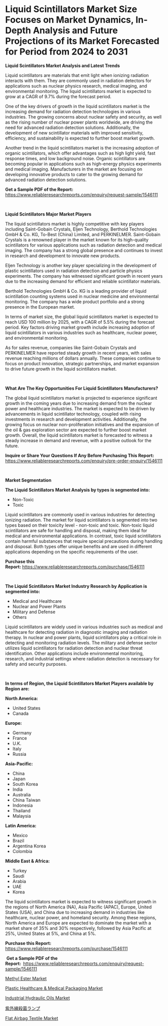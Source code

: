<p><h1>Liquid Scintillators Market Size Focuses on Market Dynamics, In-Depth Analysis and Future Projections of its Market Forecasted for Period from 2024 to 2031</h1></p><p><strong>Liquid Scintillators Market Analysis and Latest Trends</strong></p>
<p><p>Liquid scintillators are materials that emit light when ionizing radiation interacts with them. They are commonly used in radiation detectors for applications such as nuclear physics research, medical imaging, and environmental monitoring. The liquid scintillators market is expected to grow at a CAGR of 9.7% during the forecast period.</p><p>One of the key drivers of growth in the liquid scintillators market is the increasing demand for radiation detection technologies in various industries. The growing concerns about nuclear safety and security, as well as the rising number of nuclear power plants worldwide, are driving the need for advanced radiation detection solutions. Additionally, the development of new scintillator materials with improved sensitivity, efficiency, and sustainability is expected to further boost market growth.</p><p>Another trend in the liquid scintillators market is the increasing adoption of organic scintillators, which offer advantages such as high light yield, fast response times, and low background noise. Organic scintillators are becoming popular in applications such as high-energy physics experiments and medical imaging. Manufacturers in the market are focusing on developing innovative products to cater to the growing demand for advanced radiation detection solutions.</p></p>
<p><strong>Get a Sample PDF of the Report:&nbsp;</strong> <a href="https://www.reliableresearchreports.com/enquiry/request-sample/1546111">https://www.reliableresearchreports.com/enquiry/request-sample/1546111</a></p>
<p>&nbsp;</p>
<p><strong>Liquid Scintillators Major Market Players</strong></p>
<p><p>The liquid scintillators market is highly competitive with key players including Saint-Gobain Crystals, Eljen Technology, Berthold Technologies GmbH & Co. KG, To-Best (China) Limited, and PERKINELMER. Saint-Gobain Crystals is a renowned player in the market known for its high-quality scintillators for various applications such as radiation detection and medical imaging. The company has a strong global presence and continues to invest in research and development to innovate new products.</p><p>Eljen Technology is another key player specializing in the development of plastic scintillators used in radiation detection and particle physics experiments. The company has witnessed significant growth in recent years due to the increasing demand for efficient and reliable scintillator materials.</p><p>Berthold Technologies GmbH & Co. KG is a leading provider of liquid scintillation counting systems used in nuclear medicine and environmental monitoring. The company has a wide product portfolio and a strong presence in the European market.</p><p>In terms of market size, the global liquid scintillators market is expected to reach USD 100 million by 2025, with a CAGR of 5.5% during the forecast period. Key factors driving market growth include increasing adoption of liquid scintillators in various industries such as healthcare, nuclear power, and environmental monitoring.</p><p>As for sales revenue, companies like Saint-Gobain Crystals and PERKINELMER have reported steady growth in recent years, with sales revenue reaching millions of dollars annually. These companies continue to focus on product innovation, strategic partnerships, and market expansion to drive future growth in the liquid scintillators market.</p></p>
<p>&nbsp;</p>
<p><strong>What Are The Key Opportunities For Liquid Scintillators Manufacturers?</strong></p>
<p><p>The global liquid scintillators market is projected to experience significant growth in the coming years due to increasing demand from the nuclear power and healthcare industries. The market is expected to be driven by advancements in liquid scintillator technology, coupled with rising investments in research and development activities. Additionally, the growing focus on nuclear non-proliferation initiatives and the expansion of the oil & gas exploration sector are expected to further boost market growth. Overall, the liquid scintillators market is forecasted to witness a steady increase in demand and revenue, with a positive outlook for the future.</p></p>
<p><strong>Inquire or Share Your Questions If Any Before Purchasing This Report:</strong> <a href="https://www.reliableresearchreports.com/enquiry/pre-order-enquiry/1546111">https://www.reliableresearchreports.com/enquiry/pre-order-enquiry/1546111</a></p>
<p>&nbsp;</p>
<p><strong>Market Segmentation</strong></p>
<p><strong>The Liquid Scintillators Market Analysis by types is segmented into:</strong></p>
<p><ul><li>Non-Toxic</li><li>Toxic</li></ul></p>
<p><p>Liquid scintillators are commonly used in various industries for detecting ionizing radiation. The market for liquid scintillators is segmented into two types based on their toxicity level - non-toxic and toxic. Non-toxic liquid scintillators are safe for handling and disposal, making them ideal for medical and environmental applications. In contrast, toxic liquid scintillators contain harmful substances that require special precautions during handling and disposal. Both types offer unique benefits and are used in different applications depending on the specific requirements of the user.</p></p>
<p><strong>Purchase this Report:&nbsp;</strong><a href="https://www.reliableresearchreports.com/purchase/1546111">https://www.reliableresearchreports.com/purchase/1546111</a></p>
<p>&nbsp;</p>
<p><strong>The Liquid Scintillators Market Industry Research by Application is segmented into:</strong></p>
<p><ul><li>Medical and Healthcare</li><li>Nuclear and Power Plants</li><li>Military and Defense</li><li>Others</li></ul></p>
<p><p>Liquid scintillators are widely used in various industries such as medical and healthcare for detecting radiation in diagnostic imaging and radiation therapy. In nuclear and power plants, liquid scintillators play a critical role in detecting and monitoring radiation levels. The military and defense sector utilizes liquid scintillators for radiation detection and nuclear threat identification. Other applications include environmental monitoring, research, and industrial settings where radiation detection is necessary for safety and security purposes.</p></p>
<p>&nbsp;</p>
<p><strong>In terms of Region, the Liquid Scintillators Market Players available by Region are:</strong></p>
<p>
    <p> <strong> North America: </strong>
        <ul>
            <li>United States</li>
            <li>Canada</li>
        </ul>
        </p> 
    <p> <strong> Europe: </strong>
        <ul>
            <li>Germany</li>
            <li>France</li>
            <li>U.K.</li>
            <li>Italy</li>
            <li>Russia</li>
        </ul>
        </p> 
    <p> <strong> Asia-Pacific: </strong>
        <ul>
            <li>China</li>
            <li>Japan</li>
            <li>South Korea</li>
            <li>India</li>
            <li>Australia</li>
            <li>China Taiwan</li>
            <li>Indonesia</li>
            <li>Thailand</li>
            <li>Malaysia</li>
        </ul>
        </p> 
    <p> <strong> Latin America: </strong>
        <ul>
            <li>Mexico</li>
            <li>Brazil</li>
            <li>Argentina Korea</li>
            <li>Colombia</li>
        </ul>
        </p> 
    <p> <strong> Middle East & Africa: </strong>
        <ul>
            <li>Turkey</li>
            <li>Saudi</li>
            <li>Arabia</li>
            <li>UAE</li>
            <li>Korea</li>
        </ul>
    </p>
    </p>
<p><p>The liquid scintillators market is expected to witness significant growth in the regions of North America (NA), Asia Pacific (APAC), Europe, United States (USA), and China due to increasing demand in industries like healthcare, nuclear power, and homeland security. Among these regions, North America and Europe are expected to dominate the market with a market share of 35% and 30% respectively, followed by Asia Pacific at 25%, United States at 5%, and China at 5%.</p></p>
<p><strong>Purchase this Report: </strong><a href="https://www.reliableresearchreports.com/purchase/1546111">https://www.reliableresearchreports.com/purchase/1546111</a></p>
<p>&nbsp;<strong>Get a Sample PDF of the Report:&nbsp;&nbsp;</strong><a href="https://www.reliableresearchreports.com/enquiry/request-sample/1546111">https://www.reliableresearchreports.com/enquiry/request-sample/1546111</a></p>
<p><strong></strong></p>
<p><p><a href="https://github.com/gamblestampleyjenny50m5sl6/Market-Research-Report-List-1/blob/main/methyl-ester-market.md">Methyl Ester Market</a></p><p><a href="https://issuu.com/reportprime-2/docs/plastic-healthcare-medical-packaging-market-size-2">Plastic Healthcare & Medical Packaging Market</a></p><p><a href="https://github.com/wwwkeltoum/Market-Research-Report-List-2/blob/main/industrial-hydraulic-oils-market.md">Industrial Hydraulic Oils Market</a></p><p><a href="https://github.com/vhemk0794148/Market-Research-Report-List-1/blob/main/8616561190745.md">紫外線殺菌ランプ</a></p><p><a href="https://issuu.com/reportprime-2/docs/flat-airbag-textile-market-size-2030.pptx">Flat Airbag Textile Market</a></p></p>